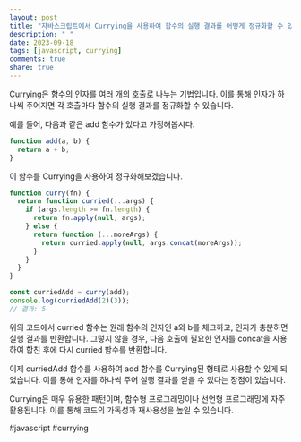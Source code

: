 ```yaml
---
layout: post
title: "자바스크립트에서 Currying을 사용하여 함수의 실행 결과를 어떻게 정규화할 수 있나요?"
description: " "
date: 2023-09-18
tags: [javascript, currying]
comments: true
share: true
---
```


Currying은 함수의 인자를 여러 개의 호출로 나누는 기법입니다. 이를 통해 인자가 하나씩 주어지면 각 호출마다 함수의 실행 결과를 정규화할 수 있습니다.

예를 들어, 다음과 같은 add 함수가 있다고 가정해봅시다.

```javascript
function add(a, b) {
  return a + b;
}
```

이 함수를 Currying을 사용하여 정규화해보겠습니다.

```javascript
function curry(fn) {
  return function curried(...args) {
    if (args.length >= fn.length) {
      return fn.apply(null, args);
    } else {
      return function (...moreArgs) {
        return curried.apply(null, args.concat(moreArgs));
      }
    }
  }
}

const curriedAdd = curry(add);
console.log(curriedAdd(2)(3));
// 결과: 5
```

위의 코드에서 curried 함수는 원래 함수의 인자인 a와 b를 체크하고, 인자가 충분하면 실행 결과를 반환합니다. 그렇지 않을 경우, 다음 호출에 필요한 인자를 concat을 사용하여 합친 후에 다시 curried 함수를 반환합니다.

이제 curriedAdd 함수를 사용하여 add 함수를 Currying된 형태로 사용할 수 있게 되었습니다. 이를 통해 인자를 하나씩 주어 실행 결과를 얻을 수 있다는 장점이 있습니다.

Currying은 매우 유용한 패턴이며, 함수형 프로그래밍이나 선언형 프로그래밍에 자주 활용됩니다. 이를 통해 코드의 가독성과 재사용성을 높일 수 있습니다.

#javascript #currying